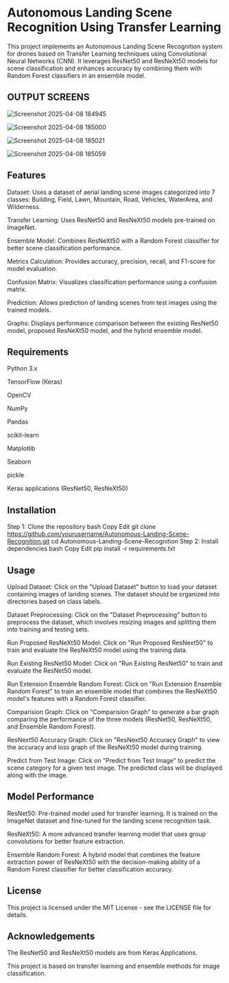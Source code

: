 # Autonomous Landing Scene Recognition Using Transfer Learning

This project implements an Autonomous Landing Scene Recognition system for drones based on Transfer Learning techniques using Convolutional Neural Networks (CNN). It leverages ResNet50 and ResNeXt50 models for scene classification and enhances accuracy by combining them with Random Forest classifiers in an ensemble model.

## OUTPUT SCREENS
![Screenshot 2025-04-08 184945](https://github.com/user-attachments/assets/753a80e3-7b45-44e5-8d49-bee4317b7c1d)

![Screenshot 2025-04-08 185000](https://github.com/user-attachments/assets/05806702-9c28-4d2b-be39-e0c90e175696)

![Screenshot 2025-04-08 185021](https://github.com/user-attachments/assets/85103c40-9601-4a54-b012-dc5cd6576c80)

![Screenshot 2025-04-08 185059](https://github.com/user-attachments/assets/0f404ca0-a1b2-40db-8657-a58fe2079331)



## Features
Dataset: Uses a dataset of aerial landing scene images categorized into 7 classes: Building, Field, Lawn, Mountain, Road, Vehicles, WaterArea, and Wilderness.

Transfer Learning: Uses ResNet50 and ResNeXt50 models pre-trained on ImageNet.

Ensemble Model: Combines ResNeXt50 with a Random Forest classifier for better scene classification performance.

Metrics Calculation: Provides accuracy, precision, recall, and F1-score for model evaluation.

Confusion Matrix: Visualizes classification performance using a confusion matrix.

Prediction: Allows prediction of landing scenes from test images using the trained models.

Graphs: Displays performance comparison between the existing ResNet50 model, proposed ResNeXt50 model, and the hybrid ensemble model.

## Requirements
Python 3.x

TensorFlow (Keras)

OpenCV

NumPy

Pandas

scikit-learn

Matplotlib

Seaborn

pickle

Keras applications (ResNet50, ResNeXt50)

## Installation
Step 1: Clone the repository
bash
Copy
Edit
git clone https://github.com/yourusername/Autonomous-Landing-Scene-Recognition.git
cd Autonomous-Landing-Scene-Recognition
Step 2: Install dependencies
bash
Copy
Edit
pip install -r requirements.txt
## Usage
Upload Dataset: Click on the "Upload Dataset" button to load your dataset containing images of landing scenes. The dataset should be organized into directories based on class labels.

Dataset Preprocessing: Click on the "Dataset Preprocessing" button to preprocess the dataset, which involves resizing images and splitting them into training and testing sets.

Run Proposed ResNeXt50 Model: Click on "Run Proposed ResNext50" to train and evaluate the ResNeXt50 model using the training data.

Run Existing ResNet50 Model: Click on "Run Existing ResNet50" to train and evaluate the ResNet50 model.

Run Extension Ensemble Random Forest: Click on "Run Extension Ensemble Random Forest" to train an ensemble model that combines the ResNeXt50 model's features with a Random Forest classifier.

Comparision Graph: Click on "Comparision Graph" to generate a bar graph comparing the performance of the three models (ResNet50, ResNeXt50, and Ensemble Random Forest).

ResNext50 Accuracy Graph: Click on "ResNext50 Accuracy Graph" to view the accuracy and loss graph of the ResNeXt50 model during training.

Predict from Test Image: Click on "Predict from Test Image" to predict the scene category for a given test image. The predicted class will be displayed along with the image.

## Model Performance
ResNet50: Pre-trained model used for transfer learning. It is trained on the ImageNet dataset and fine-tuned for the landing scene recognition task.

ResNeXt50: A more advanced transfer learning model that uses group convolutions for better feature extraction.

Ensemble Random Forest: A hybrid model that combines the feature extraction power of ResNeXt50 with the decision-making ability of a Random Forest classifier for better classification accuracy.

## License
This project is licensed under the MIT License - see the LICENSE file for details.

## Acknowledgements
The ResNet50 and ResNeXt50 models are from Keras Applications.

This project is based on transfer learning and ensemble methods for image classification.
